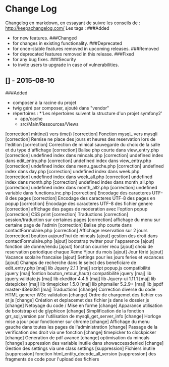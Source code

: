 # Change Log
Changelog en markdown, en essayant de suivre les conseils de : http://keepachangelog.com/
Les tags :
###Added 
* for new features.
###Changed 
* for changes in existing functionality.
###Deprecated 
* for once-stable features removed in upcoming releases.
###Removed 
* for deprecated features removed in this release.
###Fixed 
* for any bug fixes.
###Security 
* to invite users to upgrade in case of vulnerabilities.

## [] - 2015-08-10
###Added
* composer à la racine du projet
* twig géré par composer, ajouté dans "vendor"
* répertoires :
    *'Les répertoires suivent la structure d'un projet symfony2'
    * app/cache
    * src/Main/Ressources/Views
    

[correction] mktine() vers time()
[correction] Fonction mysql_ vers mysqli
[correction] Remise ne place des jours et heures des reservation lors de l'edition
[correction] Correction de minical sauvegarde du choix de la salle et du type d'affichage
[correction] Balise php courte dans view_entry.php
[correction] undefined index dans mincals.php
[correction] undefined index dans edit_entry.php
[correction] undefined index dans view_entry.php
[correction] undefined index dans menu_gauche.php
[correction] undefined index dans day.php
[correction] undefined index dans week.php
[correction] undefined index dans week_all.php
[correction] undefined index dans month.php
[correction] undefined index dans month_all.php
[correction] undefined index dans month_all2.php
[correction] undefined variable dans functions.inc.php
[correction] Encodage des caracteres UTF-8 des pages
[correction] Encodage des caracteres UTF-8 des pages en popup
[correction] Encodage des caracteres UTF-8 des fichier genere
[correction] affichage des pages de moderation avec l'option popup
[correction] CSS print
[correction] Traductions
[correction] session/traduction sur certaines pages
[correction] affichage du menu sur certaine page de l'admin
[correction] Balise php courte dans contactFormulaire.php
[correction] Affichage reservation sur 2 jours
[correction] boutton aujourd'hui de mincals
[ajout] gestion des droit dans contactFormulaire.php
[ajout] bootstrap twitter pour l'apparence
[ajout] fonction cle donne/rendu
[ajout] fonction courrier recu
[ajout] choix de reservation periodique chaque Xeme Yjour du mois
[ajout] Jour férié
[ajout] Vacance scolaire francaise
[ajout] Settings pour les jours feries et vacances
[ajout] Champs de recherche dans le select des beneficiare de edit_entry.php
[maj] lib Jquery 2.1.1
[maj] script popup.js compatibilité jquery
[maj] fontion bouton_retour_haut() compatibilité jquery
[maj] lib jquery.validate.js
[maj] lib ckeditor 4.4.5
[maj] lib Jquery-ui 1.11.1
[maj] lib datepicker
[maj] lib timepicker 1.5.0
[maj] lib phpmailer 5.2.9+
[maj] lib jspdf master-43eb081
[maj] Traductions
[change] Correction diverse du code HTML generer W3c validation
[change] Ordre de chargemet des fichier css et js
[change] Création et deplacemet des fichier js dans le dossier js
[change] Netoyage du code / Mise en forme
[change] Apparance utilisation de bootstrap et de glyphicon
[change] Simplification de la fonction grr_sql_version par l'utilisation de mysqli_get_server_info
[change] Horloge mise a jour pour fonctionner sur chrome
[change] Affichage du menu gauche dans toutes les pages de l'administration
[change] Passage de la verification des droit via une fonction
[change] timepicker to clockpicker
[change] Generation de pdf avancé
[change] optimisation du mincals
[change] suppression des variable inutile dans showaccessdenied
[change] Gestion des settings via une class settings
[suppression] Fichiers inutile
[suppression] fonction html_entity_decode_all_version
[suppression] des fragments de code pour l'upload des fichiers
